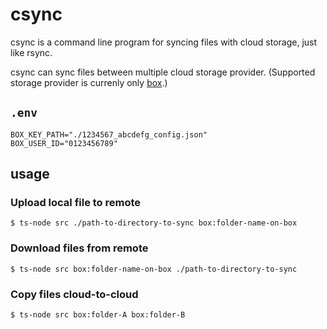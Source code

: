 # csync

csync is a command line program for syncing files with cloud storage, just like rsync.

csync can sync files between multiple cloud storage provider.
(Supported storage provider is currenly only [box](https://www.box.com).)

## `.env`

```
BOX_KEY_PATH="./1234567_abcdefg_config.json"
BOX_USER_ID="0123456789"
```

## usage

### Upload local file to remote

```
$ ts-node src ./path-to-directory-to-sync box:folder-name-on-box
```

### Download files from remote

```
$ ts-node src box:folder-name-on-box ./path-to-directory-to-sync
```

### Copy files cloud-to-cloud

```
$ ts-node src box:folder-A box:folder-B
```
